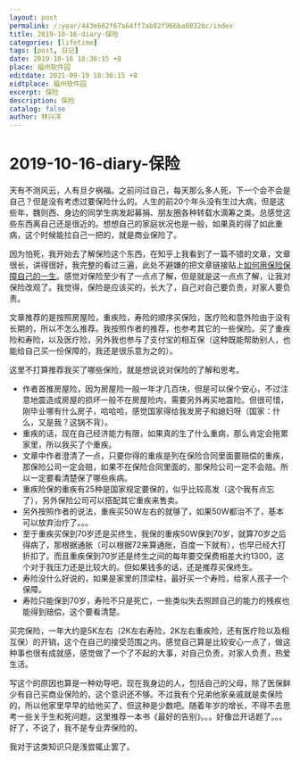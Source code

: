 ```yaml
---
layout: post
permalink: /:year/443e662f67a64ff7ab82f966ba0832bc/index
title: 2019-10-16-diary-保险
categories: [lifetime]
tags: [post, 日记]
date: 2019-10-16 18:36:15 +8
place: 福州软件园
editdate: 2021-09-19 18:36:15 +8
eidtplace: 福州软件园
excerpt: 保险
description: 保险
catalog: false
author: 林兴洋
---
```


# 2019-10-16-diary-保险

天有不测风云，人有旦夕祸福。之前问过自己，每天那么多人死，下一个会不会是自己？但是没有考虑过要保险什么的。人生的前20个年头没有生过大病，但是这些年，魏则西、身边的同学生病发起募捐、朋友圈各种转载水滴筹之类。总感觉这些东西离自己还是很近的。想想自己的家庭状况也是一般，如果真的得了如此重病，这个时候能拉自己一把的，就是商业保险了。

因为怕死，我开始去了解保险这个东西，在知乎上我看到了一篇不错的文章，文章很长，讲得很好，我完整的看过三遍，此处不避嫌的把文章链接贴上[如何用保险保障自己的一生](https://www.zhihu.com/question/22316395)。感觉对保险至少有了一点点了解，但是就是这一点点了解，让我对保险改观了。我觉得，保险是应该买的，长大了，自己对自己要负责，对家人要负责。

文章推荐的是按照房屋险，重疾险，寿险的顺序买保险，医疗险和意外险由于没有长期的，所以不怎么推荐。我按照作者的推荐，也参考其它的一些保险。买了重疾险和寿险，以及医疗险，另外我也参与了支付宝的相互保（这种既能帮助别人，也能给自己买一份保障的，我还是很乐意为之的）。

这里不打算推荐我买了哪些保险，就是想说说对保险的了解和思考。

* 作者首推房屋险，因为房屋险一般一年才几百块，但是可以保个安心，不过注意地震造成房屋的损坏一般不在房屋险内，需要另外再买地震险。但很可惜，刚毕业哪有什么房子，哈哈哈，感觉国家得给我发房子和媳妇呀（国家：什么，又是我？这锅不背）。
* 重疾的话，现在自己经济能力有限，如果真的生了什么重病，那么肯定会拖累家里，所以我买了个重疾。
* 文章中作者澄清了一点，只要你得的重疾是列在保险合同里面要赔偿的重疾，那保险公司一定会赔，如果不在保险合同里面的，那保险公司一定不会赔。所以一定要看清楚保了哪些疾病。
* 重疾险保的重疾有25种是国家规定要保的，似乎比较高发（这个我有点忘了），另外保险公司可以搭配其它重疾来售卖。
* 另外按照作者的说法，重疾买50W左右的就够了，如果50W都治不了，基本可以放弃治疗了。。。
* 至于重疾买保到70岁还是买终生，我保的重疾50W保到70岁，就算70岁之后得病了，那根据通胀（可以根据72来算通胀，百度一下就有），也早已经大打折扣了。而且重疾保到70岁还是终生之间的每年要交保费相差大约1300，这个对于我压力还是比较大的。但如果钱多的话，还是推荐买保终生。
* 寿险没什么好说的，如果是家里的顶梁柱，最好买一个寿险，给家人孩子一个保障。
* 寿险只能保到70岁，寿险不只是死亡，一些类似失去照顾自己的能力的残疾也能得到赔偿，这个要看清楚。

买完保险，一年大约是5K左右（2K左右寿险，2K左右重疾险，还有医疗险以及相互保）的开销，这个在自己的接受范围之内。感觉自己算是比较安心一点了，做这种事也很有成就感，感觉做了一个了不起的大事，对自己负责，对家人负责，热爱生活。


写这个的原因也算是一种劝导吧，现在我身边的人，包括自己的父母，除了医保鲜少有自己买商业保险的，这个意识还不够。不过我有个兄弟他家亲戚就是卖保险的，所以他家里早早的给他买了，但这种是少数吧。随着年岁的增长，不得不去思考一些关于生和死问题，这里推荐一本书《最好的告别》。。。好像岔开话题了。。。好了，不说了，我不是专业弄保险的。


我对于这类知识只是浅尝辄止罢了。
